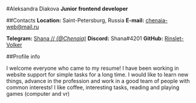 #Aleksandra Diakova
**Junior frontend developer**

##Contacts
**Location:** Saint-Petersburg, Russia
**E-mail:** [chenaia-web@mail.ru](mailto:chenaia-web@mail.ru)

**Telegram:** [Shana // _(@Chenaia)_](https://t.me/Chenaia)
**Discord:** Shana#4201
**GitHub:** [Rinslet-Volker](https://github.com/Rinslet-Volker)

##Profile info

I welcome everyone who came to my resume! I have been working in website support for simple tasks for a long time. I would like to learn new things, advance in the profession and work in a good team of people with common interests! I like coffee, interesting tasks, reading and playing games (computer and vr)

